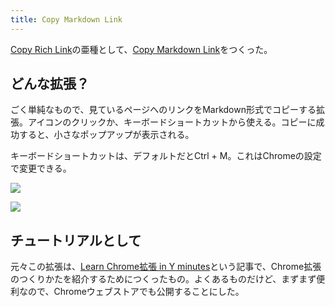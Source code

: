 ```yaml
---
title: Copy Markdown Link
---
```

[Copy Rich Link](https://chrome.google.com/webstore/detail/copy-rich-link/hikiamlgpdcabppakpmemaofmkgknpea)の亜種として、[Copy Markdown Link](https://chrome.google.com/webstore/detail/copy-markdown-link/gkceaaphhbeanfciglgpffnncfpipjpa)をつくった。

どんな拡張？
------

ごく単純なもので、見ているページへのリンクをMarkdown形式でコピーする拡張。アイコンのクリックか、キーボードショートカットから使える。コピーに成功すると、小さなポップアップが表示される。

キーボードショートカットは、デフォルトだとCtrl + M。これはChromeの設定で変更できる。

![](https://lh5.googleusercontent.com/cBdQ2d_U2lwZfqGEkPNgoMEybOOr0PcwHqSfPw7_P6VKhzZWpKvUx0Szz7LPlRj0Trj9LFEeAIunvSvxI2Vy9oVvt-KToKoXexN7gKqBTaFCfmO8Xj7yQlCTF_it94J9LGxgxrTnu4-gA3BySuOYaOcQNKCkdDycymF8AkMEQdgCm0nu8er1Wgx1)

![](https://lh5.googleusercontent.com/2uTQFc6VmcT3fvP1hfMRaGUBpucL-QeAa5I5Lr-sDCI702jIPHA0m0Xc5HAo4rTdJ0jcKTXp-rw-HAwbUxoIW_ABHn6KNUuF4-tLj-f87GmOXfURZ8fzoF1SNAr_tNblQ5FAPCHXWjrkUEWam-hU67mVtqncfGORvpMnswmN4s76MncGmxP4OUWs)

チュートリアルとして
----------

元々この拡張は、[Learn Chrome拡張 in Y minutes](https://r7kamura.com/articles/2022-05-18-learn-chrome-extention-in-y-minutes)という記事で、Chrome拡張のつくりかたを紹介するためにつくったもの。よくあるものだけど、まずまず便利なので、Chromeウェブストアでも公開することにした。

